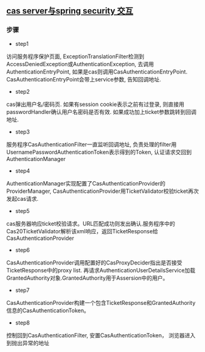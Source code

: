## [cas server与spring security 交互](http://docs.spring.io/spring-security/site/docs/current/reference/html/cas.html)

### 步骤
+ step1

访问服务程序保护页面, ExceptionTranslationFilter检测到AccessDeniedException或AuthenticationException, 去调用AuthenticationEntryPoint, 如果是cas则调用CasAuthenticationEntryPoint. CasAuthenticationEntryPoint会带上service参数, 告知回调地址.

+ step2

cas弹出用户名/密码页. 如果有session cookie表示之前有过登录, 则直接用passwordHandler确认用户名密码是否有效. 如果成功加上ticket参数跳转到回调地址.

+ step3

服务程序CasAuthenticationFilter一直监听回调地址, 负责处理的filter用UsernamePasswordAuthenticationToken表示得到的Token, 认证请求交回到AuthenticationManager

+ step4

AuthenticationManager实现配置了CasAuthenticationProvider的ProviderManager, CasAuthenticationProvider用TicketValidator校验ticket再次发起cas请求.

+ step5

cas服务器响应ticket校验请求。URL匹配成功则发出确认.服务程序中的Cas20TicketValidator解析该xml响应，返回TicketResponse给CasAuthenticationProvider

+ step6

CasAuthenticationProvider调用配置好的CasProxyDecider指出是否接受TicketResponse中的proxy list. 再请求AuthenticationUserDetailsService加载GrantedAuthority对象.GrantedAuthority用于Assersion中的用户。

+ step7

CasAuthenticationProvider构建一个包含TicketResponse和GrantedAuthority信息的CasAuthenticationToken。

+ step8

控制回到CasAuthenticationFilter, 安置CasAuthenticationToken， 浏览器进入到抛出异常的地址